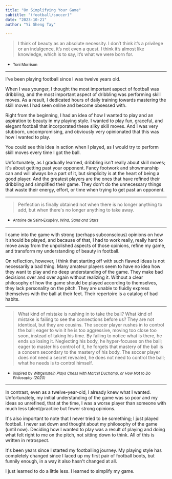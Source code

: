 ```yaml
---
title: "On Simplifying Your Game"
subtitle: "(football/soccer)"
date: "2023-10-21"
author: "Yi Sheng Tay"

---
```


> I think of beauty as an absolute necessity. I don’t think it’s a privilege or an indulgence, it’s not even a quest. I think it’s almost like knowledge, which is to say, it’s what we were born for.    

- <small>Toni Morrison</small>

***

I've been playing football since I was twelve years old.

When I was younger, I thought the most important aspect of football was dribbling, and the most important aspect of dribbling was performing skill moves. As a result, I dedicated hours of daily training towards mastering the skill moves I had seen online and become obsessed with. 

Right from the beginning, I had an idea of how I wanted to play and an aspiration to beauty in my playing style. I wanted to play fun, graceful, and elegant football that incorporated these silky skill moves. And I was very stubborn, uncompromising, and obviously very opinionated that this was how I wanted to play.

You could see this idea in action when I played, as I would try to perform skill moves every time I got the ball.

Unfortunately, as I gradually learned, dribbling isn't really about skill moves; it's about getting past your opponent. Fancy footwork and showmanship can and will always be a part of it, but simplicity is at the heart of being a good player. And the greatest players are the ones that have refined their dribbling and simplified their game. They don't do the unnecessary things that waste their energy, effort, or time when trying to get past an opponent.

***

> Perfection is finally obtained not when there is no longer anything to add, but when there&apos;s no longer anything to take away.

- <small>Antoine de Saint-Exupéry, *Wind, Sand and Stars*</small>

***

I came into the game with strong (perhaps subconscious) opinions on how it should be played, and because of that, I had to work really, really hard to move away from the unpolished aspects of those opinions, refine my game, and transform my understanding of beauty in football.

On reflection, however, I think that starting off with such flawed ideas is not necessarily a bad thing. Many amateur players seem to have no idea how they want to play and no deep understanding of the game. They make bad decisions over and over again without realizing it. Without a clear philosophy of how the game should be played according to themselves, they lack personality on the pitch. They are unable to fluidly express themselves with the ball at their feet. Their repertoire is a catalog of bad habits.

***

> What kind of mistake is rushing in to take the ball? What kind of mistake is failing to see the connections before us? They are not identical, but they are cousins. The soccer player rushes in to control the ball; eager to win it he is too aggressive, moving too close too soon, instead of taking his time. By failing to notice what is there, he ends up losing it. Neglecting his body, he hyper-focuses on the ball; eager to master his control of it, he forgets that mastery of the ball is a concern secondary to the mastery of his body. The soccer player does not need a secret revealed, he does not need to control the ball; what he needs is to control himself.

- <small>inspired by *Wittgenstein Plays Chess with Marcel Duchamp, or How Not to Do Philosophy (2020)*</small>

***

In contrast, even as a twelve-year-old, I already knew what I wanted. Unfortunately, my initial understanding of the game was so poor and my ideas so unrefined, that at the time, I was a worse player than someone with much less talent/practice but fewer strong opinions.

It's also important to note that I never tried to be something; I just played football. I never sat down and thought about my philosophy of the game (until now). Deciding how I wanted to play was a result of playing and doing what felt right to me on the pitch, not sitting down to think. All of this is written in retrospect.

It's been years since I started my footballing journey. My playing style has completely changed since I laced up my first pair of football boots, but funnily enough, in a way it also hasn't changed at all. 

I just learned to do a little less. I learned to simplify my game.